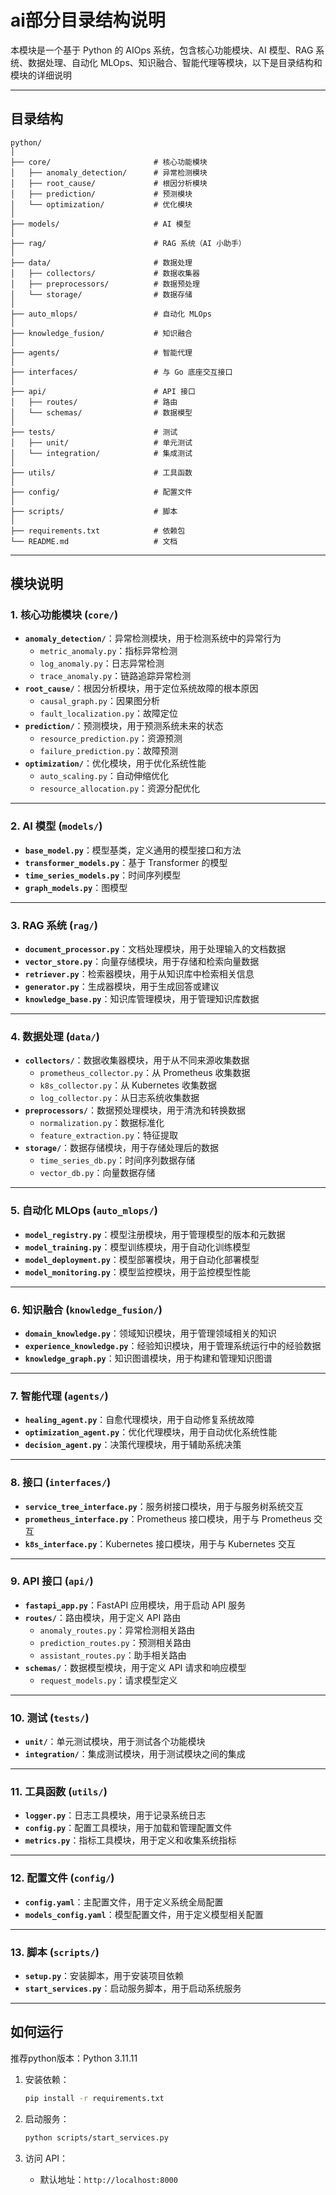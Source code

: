 # ai部分目录结构说明

本模块是一个基于 Python 的 AIOps 系统，包含核心功能模块、AI 模型、RAG 系统、数据处理、自动化 MLOps、知识融合、智能代理等模块，以下是目录结构和模块的详细说明

---

## 目录结构

```plaintext
python/
│
├── core/                       # 核心功能模块
│   ├── anomaly_detection/      # 异常检测模块
│   ├── root_cause/             # 根因分析模块
│   ├── prediction/             # 预测模块
│   └── optimization/           # 优化模块
│
├── models/                     # AI 模型
│
├── rag/                        # RAG 系统（AI 小助手）
│
├── data/                       # 数据处理
│   ├── collectors/             # 数据收集器
│   ├── preprocessors/          # 数据预处理
│   └── storage/                # 数据存储
│
├── auto_mlops/                 # 自动化 MLOps
│
├── knowledge_fusion/           # 知识融合
│
├── agents/                     # 智能代理
│
├── interfaces/                 # 与 Go 底座交互接口
│
├── api/                        # API 接口
│   ├── routes/                 # 路由
│   └── schemas/                # 数据模型
│
├── tests/                      # 测试
│   ├── unit/                   # 单元测试
│   └── integration/            # 集成测试
│
├── utils/                      # 工具函数
│
├── config/                     # 配置文件
│
├── scripts/                    # 脚本
│
├── requirements.txt            # 依赖包
└── README.md                   # 文档
```

---

## 模块说明

### 1. **核心功能模块 (`core/`)**
- **`anomaly_detection/`**：异常检测模块，用于检测系统中的异常行为
  - `metric_anomaly.py`：指标异常检测
  - `log_anomaly.py`：日志异常检测
  - `trace_anomaly.py`：链路追踪异常检测
- **`root_cause/`**：根因分析模块，用于定位系统故障的根本原因
  - `causal_graph.py`：因果图分析
  - `fault_localization.py`：故障定位
- **`prediction/`**：预测模块，用于预测系统未来的状态
  - `resource_prediction.py`：资源预测
  - `failure_prediction.py`：故障预测
- **`optimization/`**：优化模块，用于优化系统性能
  - `auto_scaling.py`：自动伸缩优化
  - `resource_allocation.py`：资源分配优化

---

### 2. **AI 模型 (`models/`)**
- **`base_model.py`**：模型基类，定义通用的模型接口和方法
- **`transformer_models.py`**：基于 Transformer 的模型
- **`time_series_models.py`**：时间序列模型
- **`graph_models.py`**：图模型

---

### 3. **RAG 系统 (`rag/`)**
- **`document_processor.py`**：文档处理模块，用于处理输入的文档数据
- **`vector_store.py`**：向量存储模块，用于存储和检索向量数据
- **`retriever.py`**：检索器模块，用于从知识库中检索相关信息
- **`generator.py`**：生成器模块，用于生成回答或建议
- **`knowledge_base.py`**：知识库管理模块，用于管理知识库数据

---

### 4. **数据处理 (`data/`)**
- **`collectors/`**：数据收集器模块，用于从不同来源收集数据
  - `prometheus_collector.py`：从 Prometheus 收集数据
  - `k8s_collector.py`：从 Kubernetes 收集数据
  - `log_collector.py`：从日志系统收集数据
- **`preprocessors/`**：数据预处理模块，用于清洗和转换数据
  - `normalization.py`：数据标准化
  - `feature_extraction.py`：特征提取
- **`storage/`**：数据存储模块，用于存储处理后的数据
  - `time_series_db.py`：时间序列数据存储
  - `vector_db.py`：向量数据存储

---

### 5. **自动化 MLOps (`auto_mlops/`)**
- **`model_registry.py`**：模型注册模块，用于管理模型的版本和元数据
- **`model_training.py`**：模型训练模块，用于自动化训练模型
- **`model_deployment.py`**：模型部署模块，用于自动化部署模型
- **`model_monitoring.py`**：模型监控模块，用于监控模型性能

---

### 6. **知识融合 (`knowledge_fusion/`)**
- **`domain_knowledge.py`**：领域知识模块，用于管理领域相关的知识
- **`experience_knowledge.py`**：经验知识模块，用于管理系统运行中的经验数据
- **`knowledge_graph.py`**：知识图谱模块，用于构建和管理知识图谱

---

### 7. **智能代理 (`agents/`)**
- **`healing_agent.py`**：自愈代理模块，用于自动修复系统故障
- **`optimization_agent.py`**：优化代理模块，用于自动优化系统性能
- **`decision_agent.py`**：决策代理模块，用于辅助系统决策

---

### 8. **接口 (`interfaces/`)**
- **`service_tree_interface.py`**：服务树接口模块，用于与服务树系统交互
- **`prometheus_interface.py`**：Prometheus 接口模块，用于与 Prometheus 交互
- **`k8s_interface.py`**：Kubernetes 接口模块，用于与 Kubernetes 交互

---

### 9. **API 接口 (`api/`)**
- **`fastapi_app.py`**：FastAPI 应用模块，用于启动 API 服务
- **`routes/`**：路由模块，用于定义 API 路由
  - `anomaly_routes.py`：异常检测相关路由
  - `prediction_routes.py`：预测相关路由
  - `assistant_routes.py`：助手相关路由
- **`schemas/`**：数据模型模块，用于定义 API 请求和响应模型
  - `request_models.py`：请求模型定义

---

### 10. **测试 (`tests/`)**
- **`unit/`**：单元测试模块，用于测试各个功能模块
- **`integration/`**：集成测试模块，用于测试模块之间的集成

---

### 11. **工具函数 (`utils/`)**
- **`logger.py`**：日志工具模块，用于记录系统日志
- **`config.py`**：配置工具模块，用于加载和管理配置文件
- **`metrics.py`**：指标工具模块，用于定义和收集系统指标

---

### 12. **配置文件 (`config/`)**
- **`config.yaml`**：主配置文件，用于定义系统全局配置
- **`models_config.yaml`**：模型配置文件，用于定义模型相关配置

---

### 13. **脚本 (`scripts/`)**
- **`setup.py`**：安装脚本，用于安装项目依赖
- **`start_services.py`**：启动服务脚本，用于启动系统服务

---

## 如何运行
推荐python版本：Python 3.11.11
1. 安装依赖：
   ```bash
   pip install -r requirements.txt
   ```

2. 启动服务：
   ```bash
   python scripts/start_services.py
   ```

3. 访问 API：
   - 默认地址：`http://localhost:8000`
